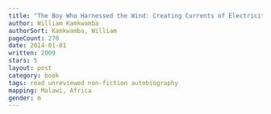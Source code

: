 ```yaml
---
title: "The Boy Who Harnessed the Wind: Creating Currents of Electricity and Hope"
author: William Kamkwamba
authorSort: Kamkwamba, William
pageCount: 270
date: 2014-01-01
written: 2009
stars: 5
layout: post
category: book
tags: read unreviewed non-fiction autobiography
mapping: Malawi, Africa
gender: m
---
```

